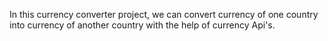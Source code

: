 In this currency converter project, we can convert currency of one country into currency of another country with the help of currency Api's.
